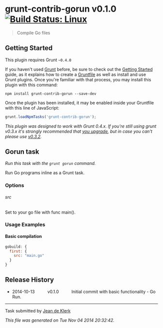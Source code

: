 # grunt-contrib-gorun v0.1.0 [![Build Status: Linux](https://travis-ci.org/gruntjs/grunt-contrib-gorun.png?branch=master)](https://travis-ci.org/gruntjs/grunt-contrib-gorun)

> Compile Go files



## Getting Started
This plugin requires Grunt `~0.4.0`

If you haven't used [Grunt](http://gruntjs.com/) before, be sure to check out the [Getting Started](http://gruntjs.com/getting-started) guide, as it explains how to create a [Gruntfile](http://gruntjs.com/sample-gruntfile) as well as install and use Grunt plugins. Once you're familiar with that process, you may install this plugin with this command:

```shell
npm install grunt-contrib-gorun --save-dev
```

Once the plugin has been installed, it may be enabled inside your Gruntfile with this line of JavaScript:

```js
grunt.loadNpmTasks('grunt-contrib-gorun');
```

*This plugin was designed to work with Grunt 0.4.x. If you're still using grunt v0.3.x it's strongly recommended that [you upgrade](http://gruntjs.com/upgrading-from-0.3-to-0.4), but in case you can't please use [v0.3.2](https://github.com/gruntjs/grunt-contrib-cssmin/tree/grunt-0.3-stable).*



## Gorun task
_Run this task with the `grunt gorun` command._

Run Go programs inline as a Grunt task.
### Options

###### src
Set to your go file with func main().
### Usage Examples

#### Basic compilation

```javascript
gobuild: {
  first: {
    src: "main.go"
  }
}
```

## Release History

 * 2014-10-13   v0.1.0   Initial commit with basic functionality - Go Run.

---

Task submitted by [Jean de Klerk](jeandeklerk.com)

*This file was generated on Tue Nov 04 2014 20:32:42.*
